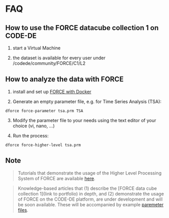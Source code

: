 # FAQ

## How to use the FORCE datacube collection 1 on CODE-DE

1) start a Virtual Machine

2) the dataset is available for every user under /codede/community/FORCE/C1/L2

## How to analyze the data with FORCE

1) install and set up [FORCE with Docker](https://github.com/CODE-DE-Cloud/community_FORCE/tree/main/FAQ/install.md)

2) Generate an empty parameter file, e.g. for Time Series Analysis (TSA):

```
dforce force-parameter tsa.prm TSA
```

3) Modify the parameter file to your needs using the text editor of your choice (vi, nano, ...)

4) Run the process:

```
dforce force-higher-level tsa.prm
```


## Note

> Tutorials that demonstrate the usage of the Higher Level Processing System of FORCE are available [here](https://force-eo.readthedocs.io/en/latest/howto/index.html).

> Knowledge-based articles that (1) describe the [FORCE data cube collection 1](link to portfolio) in depth, and (2) demonstrate the usage of FORCE on the CODE-DE platform, are under development and will be soon available.
> These will be accompanied by example [paremeter files](https://github.com/CODE-DE-Cloud/community_FORCE).

